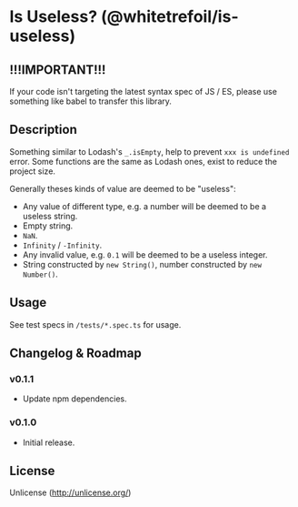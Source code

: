 Is Useless? (@whitetrefoil/is-useless)
========================================

!!!IMPORTANT!!!
---------------

If your code isn't targeting the latest syntax spec of JS / ES,
please use something like babel to transfer this library.

Description
-----------

Something similar to Lodash's `_.isEmpty`, help to prevent `xxx is undefined` error.
Some functions are the same as Lodash ones, exist to reduce the project size.

Generally theses kinds of value are deemed to be "useless":

- Any value of different type, e.g. a number will be deemed to be a useless string.
- Empty string.
- `NaN`.
- `Infinity` / `-Infinity`.
- Any invalid value, e.g. `0.1` will be deemed to be a useless integer.
- String constructed by `new String()`, number constructed by `new Number()`.

Usage
-----

See test specs in `/tests/*.spec.ts` for usage.

Changelog & Roadmap
-------------------

### v0.1.1

* Update npm dependencies.

### v0.1.0

* Initial release.

License
-------

Unlicense (http://unlicense.org/)

